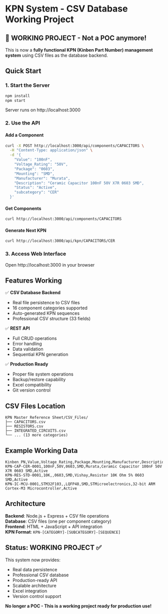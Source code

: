 # KPN System - CSV Database Working Project

## 🚀 **WORKING PROJECT** - Not a POC anymore!

This is now a **fully functional KPN (Kinben Part Number) management system** using CSV files as the database backend.

## Quick Start

### 1. Start the Server
```bash
npm install
npm start
```
Server runs on http://localhost:3000

### 2. Use the API

#### Add a Component
```bash
curl -X POST http://localhost:3000/api/components/CAPACITORS \
  -H "Content-Type: application/json" \
  -d '{
    "Value": "100nF",
    "Voltage_Rating": "50V", 
    "Package": "0603",
    "Mounting": "SMD",
    "Manufacturer": "Murata",
    "Description": "Ceramic Capacitor 100nF 50V X7R 0603 SMD",
    "Status": "Active",
    "subcategory": "CER"
  }'
```

#### Get Components
```bash
curl http://localhost:3000/api/components/CAPACITORS
```

#### Generate Next KPN
```bash
curl http://localhost:3000/api/kpn/CAPACITORS/CER
```

### 3. Access Web Interface
Open http://localhost:3000 in your browser

## Features Working

✅ **CSV Database Backend**
- Real file persistence to CSV files
- 16 component categories supported
- Auto-generated KPN sequences
- Professional CSV structure (33 fields)

✅ **REST API**
- Full CRUD operations
- Error handling
- Data validation
- Sequential KPN generation

✅ **Production Ready**
- Proper file system operations
- Backup/restore capability  
- Excel compatibility
- Git version control

## CSV Files Location
```
KPN Master Reference Sheet/CSV_Files/
├── CAPACITORS.csv
├── RESISTORS.csv  
├── INTEGRATED_CIRCUITS.csv
└── ... (13 more categories)
```

## Example Working Data
```csv
Kinben_PN,Value,Voltage_Rating,Package,Mounting,Manufacturer,Description,Status
KPN-CAP-CER-0001,100nF,50V,0603,SMD,Murata,Ceramic Capacitor 100nF 50V X7R 0603 SMD,Active
KPN-RES-STD-0001,10K,,0603,SMD,Vishay,Resistor 10K Ohm 5% 0603 SMD,Active  
KPN-IC-MCU-0001,STM32F103,,LQFP48,SMD,STMicroelectronics,32-bit ARM Cortex-M3 Microcontroller,Active
```

## Architecture

**Backend**: Node.js + Express + CSV file operations  
**Database**: CSV files (one per component category)  
**Frontend**: HTML + JavaScript + API integration  
**KPN Format**: `KPN-[CATEGORY]-[SUBCATEGORY]-[SEQUENCE]`  

## Status: WORKING PROJECT ✅

This system now provides:
- Real data persistence 
- Professional CSV database
- Production-ready API
- Scalable architecture
- Excel integration
- Version control support

**No longer a POC - This is a working project ready for production use!**